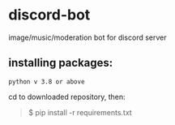 # discord-bot
image/music/moderation bot for discord server

## installing packages:
`python v 3.8 or above`

cd to downloaded repository, then:
>$ pip install -r requirements.txt

